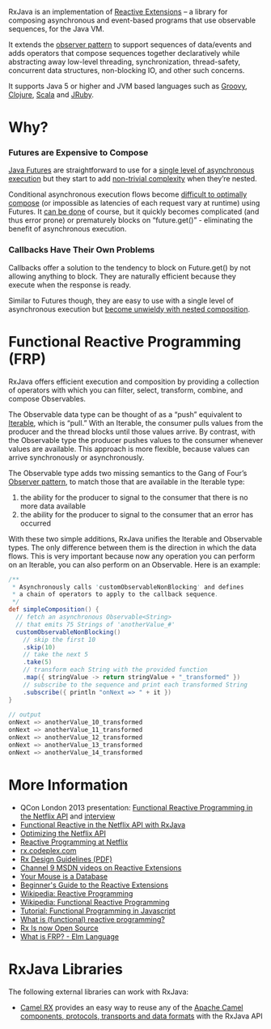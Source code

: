 RxJava is an implementation of [Reactive Extensions](https://rx.codeplex.com) – a library for composing asynchronous and event-based programs that use observable sequences, for the Java VM.

It extends the [observer pattern](http://en.wikipedia.org/wiki/Observer_pattern) to support sequences of data/events and adds operators that compose sequences together declaratively while abstracting away low-level threading, synchronization, thread-safety, concurrent data structures, non-blocking IO, and other such concerns. 

It supports Java 5 or higher and JVM based languages such as [Groovy](https://github.com/Netflix/RxJava/tree/master/language-adaptors/rxjava-groovy), [Clojure](https://github.com/Netflix/RxJava/tree/master/language-adaptors/rxjava-clojure), [Scala](https://github.com/Netflix/RxJava/tree/master/language-adaptors/rxjava-scala) and [JRuby](https://github.com/Netflix/RxJava/tree/master/language-adaptors/rxjava-jruby).

# Why?

### Futures are Expensive to Compose

<a href="http://docs.oracle.com/javase/7/docs/api/java/util/concurrent/Future.html">Java Futures</a> are straightforward to use for a <a href="https://gist.github.com/4670979">single level of asynchronous execution</a> but they start to add <a href="https://gist.github.com/4671081">non-trivial complexity</a> when they’re nested.

Conditional asynchronous execution flows become <a href="https://gist.github.com/4671081#file-futuresb-java-L163">difficult to optimally compose</a> (or impossible as latencies of each request vary at runtime) using Futures. It <a href="http://www.amazon.com/gp/product/0321349601?ie=UTF8&tag=none0b69&linkCode=as2&camp=1789&creative=9325&creativeASIN=0321349601">can be done</a> of course, but it quickly becomes complicated (and thus error prone) or prematurely blocks on “future.get()” - eliminating the benefit of asynchronous execution.

### Callbacks Have Their Own Problems

Callbacks offer a solution to the tendency to block on Future.get() by not allowing anything to block. They are naturally efficient because they execute when the response is ready.

Similar to Futures though, they are easy to use with a single level of asynchronous execution but <a href="https://gist.github.com/4677544">become unwieldy with nested composition</a>.

# Functional Reactive Programming (FRP)

RxJava offers efficient execution and composition by providing a collection of operators with which you can filter, select, transform, combine, and compose Observables.

The Observable data type can be thought of as a “push” equivalent to <a href="http://docs.oracle.com/javase/7/docs/api/java/lang/Iterable.html">Iterable</a>, which is “pull.” With an Iterable, the consumer pulls values from the producer and the thread blocks until those values arrive. By contrast, with the Observable type the producer pushes values to the consumer whenever values are available. This approach is more flexible, because values can arrive synchronously or asynchronously.

The Observable type adds two missing semantics to the Gang of Four’s <a href="http://en.wikipedia.org/wiki/Observer_pattern">Observer pattern</a>, to match those that are available in the Iterable type:  

1. the ability for the producer to signal to the consumer that there is no more data available
1. the ability for the producer to signal to the consumer that an error has occurred

With these two simple additions, RxJava unifies the Iterable and Observable types. The only difference between them is the direction in which the data flows. This is very important because now any operation you can perform on an Iterable, you can also perform on an Observable. Here is an example:

```groovy
/**
 * Asynchronously calls 'customObservableNonBlocking' and defines 
 * a chain of operators to apply to the callback sequence.
 */
def simpleComposition() {
  // fetch an asynchronous Observable<String> 
  // that emits 75 Strings of 'anotherValue_#'
  customObservableNonBlocking()
    // skip the first 10
    .skip(10)
    // take the next 5
    .take(5)
    // transform each String with the provided function
    .map({ stringValue -> return stringValue + "_transformed" })
    // subscribe to the sequence and print each transformed String
    .subscribe({ println "onNext => " + it })
}
 
// output
onNext => anotherValue_10_transformed
onNext => anotherValue_11_transformed
onNext => anotherValue_12_transformed
onNext => anotherValue_13_transformed
onNext => anotherValue_14_transformed
```

# More Information

* QCon London 2013 presentation: [Functional Reactive Programming in the Netflix API](http://www.infoq.com/presentations/netflix-functional-rx) and [interview](http://www.infoq.com/interviews/christensen-hystrix-rxjava)
* [Functional Reactive in the Netflix API with RxJava](http://techblog.netflix.com/2013/02/rxjava-netflix-api.html)
* [Optimizing the Netflix API](http://techblog.netflix.com/2013/01/optimizing-netflix-api.html)
* [Reactive Programming at Netflix](http://techblog.netflix.com/2013/01/reactive-programming-at-netflix.html)
* [rx.codeplex.com](https://rx.codeplex.com)
* [Rx Design Guidelines (PDF)](http://go.microsoft.com/fwlink/?LinkID=205219)
* [Channel 9 MSDN videos on Reactive Extensions](http://channel9.msdn.com/Tags/reactive+extensions)
* [Your Mouse is a Database](http://queue.acm.org/detail.cfm?id=2169076)
* [Beginner's Guide to the Reactive Extensions](http://msdn.microsoft.com/en-us/data/gg577611)
* [Wikipedia: Reactive Programming](http://en.wikipedia.org/wiki/Reactive_programming)
* [Wikipedia: Functional Reactive Programming](http://en.wikipedia.org/wiki/Functional_reactive_programming)
* [Tutorial: Functional Programming in Javascript](http://jhusain.github.com/learnrx/index.html)
* [What is (functional) reactive programming?](http://stackoverflow.com/a/1030631/1946802)
* [Rx Is now Open Source](http://www.hanselman.com/blog/ReactiveExtensionsRxIsNowOpenSource.aspx)
* [What is FRP? - Elm Language](http://elm-lang.org/learn/What-is-FRP.elm)

# RxJava Libraries

The following external libraries can work with RxJava:

* [Camel RX](http://camel.apache.org/rx.html) provides an easy way to reuse any of the [Apache Camel components, protocols, transports and data formats](http://camel.apache.org/components.html) with the RxJava API